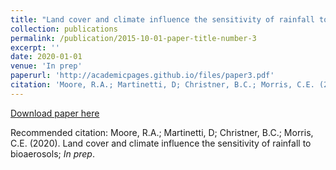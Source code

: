 ```yaml
---
title: "Land cover and climate influence the sensitivity of rainfall to bioaerosols"
collection: publications
permalink: /publication/2015-10-01-paper-title-number-3
excerpt: ''
date: 2020-01-01
venue: 'In prep'
paperurl: 'http://academicpages.github.io/files/paper3.pdf'
citation: 'Moore, R.A.; Martinetti, D; Christner, B.C.; Morris, C.E. (2020). Land cover and climate influence the sensitivity of rainfall to bioaerosols; <i>In prep</i>.'
---
```


[Download paper here](http://academicpages.github.io/files/paper3.pdf)

Recommended citation: Moore, R.A.; Martinetti, D; Christner, B.C.; Morris, C.E. (2020). Land cover and climate influence the sensitivity of rainfall to bioaerosols; <i>In prep</i>.
